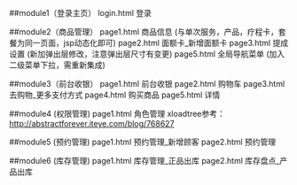 ##module1（登录主页）
    login.html      登录
    
##module2（商品管理）
    page1.html      商品信息    (与单次服务，产品，疗程卡，套餐为同一页面，jsp动态化即可)
    page2.html      面额卡_新增面额卡
    page3.html      提成设置    (新加弹出层修改，注意弹出层尺寸有变更)
    page5.html      全局导航菜单      (加入二级菜单下拉，需重新集成)
    
##module3（前台收银）
    page1.html      前台收银
    page2.html      购物车
    page3.html      去购物_更多支付方式
    page4.html      购买商品
    page5.html      详情
    
##module4 (权限管理)
    page1.html      角色管理    xloadtree参考：http://abstractforever.iteye.com/blog/768627
    
##module5 (预约管理)
    page1.html      预约管理_新增顾客
    page2.html      预约管理
    
##module6 (库存管理)
    page1.html      库存管理_正品出库
    page2.html      库存盘点_产品出库
